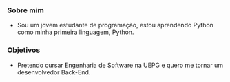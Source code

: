 <!--
**Stromoth/Stromoth** is a ✨ _special_ ✨ repository because its `README.md` (this file) appears on your GitHub profile.

Here are some ideas to get you started:

- 🔭 I’m currently working on ...
- 🌱 I’m currently learning ...
- 👯 I’m looking to collaborate on ...
- 🤔 I’m looking for help with ...
- 💬 Ask me about ...
- 📫 How to reach me: ...
- 😄 Pronouns: ...
- ⚡ Fun fact: ...
-->
### Sobre mim
- Sou um jovem estudante de programação, estou aprendendo Python como minha primeira linguagem, Python.

### Objetivos
- Pretendo cursar Engenharia de Software na UEPG e quero me tornar um desenvolvedor Back-End.
